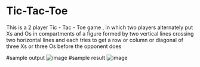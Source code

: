 # Tic-Tac-Toe

This is a 2 player Tic - Tac - Toe game , in which two players alternately put Xs and Os in compartments of a figure formed by two vertical lines crossing two horizontal lines and each tries to get a row or column or diagonal of three Xs or three Os before the opponent does

#sample output
![image](https://user-images.githubusercontent.com/91942730/135990301-36bf8af8-9d7f-4bab-94b2-1be7c47e3cd5.png)
#sample result
![image](https://user-images.githubusercontent.com/91942730/135990611-13d51c80-99fa-4dae-94f0-5b40320d268b.png)

